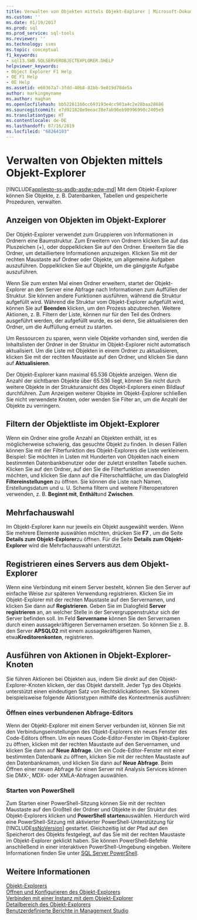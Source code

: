 ```yaml
---
title: Verwalten von Objekten mittels Objekt-Explorer | Microsoft-Dokumentation
ms.custom: ''
ms.date: 01/19/2017
ms.prod: sql
ms.prod_service: sql-tools
ms.reviewer: ''
ms.technology: ssms
ms.topic: conceptual
f1_keywords:
- sql13.SWB.SQLSERVEROBJECTEXPLORER.DHELP
helpviewer_keywords:
- Object Explorer F1 Help
- OE F1 Help
- OE Help
ms.assetid: e60367a7-3fdd-40b8-82bb-9e819d78de5a
author: markingmyname
ms.author: maghan
ms.openlocfilehash: bb52261160cc693193e4cc983a4c2e28baa28686
ms.sourcegitcommit: e7d921828e9eeac78e7ab96eb90996990c2405e9
ms.translationtype: HT
ms.contentlocale: de-DE
ms.lasthandoff: 07/16/2019
ms.locfileid: "68264103"
---
```

# <a name="manage-objects-by-using-object-explorer"></a>Verwalten von Objekten mittels Objekt-Explorer
[!INCLUDE[appliesto-ss-asdb-asdw-pdw-md](../../includes/appliesto-ss-asdb-asdw-pdw-md.md)]
Mit dem Objekt-Explorer können Sie Objekte, z. B. Datenbanken, Tabellen und gespeicherte Prozeduren, verwalten.  
  
## <a name="viewing-objects-in-object-explorer"></a>Anzeigen von Objekten im Objekt-Explorer  
Der Objekt-Explorer verwendet zum Gruppieren von Informationen in Ordnern eine Baumstruktur. Zum Erweitern von Ordnern klicken Sie auf das Pluszeichen (+), oder doppelklicken Sie auf den Ordner. Erweitern Sie die Ordner, um detailliertere Informationen anzuzeigen. Klicken Sie mit der rechten Maustaste auf Ordner oder Objekte, um allgemeine Aufgaben auszuführen. Doppelklicken Sie auf Objekte, um die gängigste Aufgabe auszuführen.  
  
Wenn Sie zum ersten Mal einen Ordner erweitern, startet der Objekt-Explorer an den Server eine Abfrage nach Informationen zum Auffüllen der Struktur. Sie können andere Funktionen ausführen, während die Struktur aufgefüllt wird. Während die Struktur vom Objekt-Explorer aufgefüllt wird, können Sie auf **Beenden** klicken, um den Prozess abzubrechen. Weitere Aktionen, z. B. Filtern der Liste, können nur für den Teil des Ordners ausgeführt werden, der aufgefüllt wurde, es sei denn, Sie aktualisieren den Ordner, um die Auffüllung erneut zu starten.  
  
Um Ressourcen zu sparen, wenn viele Objekte vorhanden sind, werden die Inhaltslisten der Ordner in der Struktur im Objekt-Explorer nicht automatisch aktualisiert. Um die Liste mit Objekten in einem Ordner zu aktualisieren, klicken Sie mit der rechten Maustaste auf den Ordner, und klicken Sie dann auf **Aktualisieren**.  
  
Der Objekt-Explorer kann maximal 65.536 Objekte anzeigen. Wenn die Anzahl der sichtbaren Objekte über 65.536 liegt, können Sie nicht durch weitere Objekte in der Strukturansicht des Objekt-Explorers einen Bildlauf durchführen. Zum Anzeigen weiterer Objekte im Objekt-Explorer schließen Sie nicht verwendete Knoten, oder wenden Sie Filter an, um die Anzahl der Objekte zu verringern.  
  
## <a name="filtering-the-list-of-objects-in-object-explorer"></a>Filtern der Objektliste im Objekt-Explorer  
Wenn ein Ordner eine große Anzahl an Objekten enthält, ist es möglicherweise schwierig, das gesuchte Objekt zu finden. In diesen Fällen können Sie mit der Filterfunktion des Objekt-Explorers die Liste verkleinern. Beispiel: Sie möchten in Listen mit Hunderten von Objekten nach einem bestimmten Datenbankbenutzer oder der zuletzt erstellten Tabelle suchen. Klicken Sie auf den Ordner, auf den Sie die Filterfunktion anwenden möchten, und klicken Sie dann auf die Filterschaltfläche, um das Dialogfeld **Filtereinstellungen** zu öffnen. Sie können die Liste nach Namen, Erstellungsdatum und u. U. Schema filtern und weitere Filteroperatoren verwenden, z. B. **Beginnt mit**, **Enthält**und **Zwischen**.  
  
## <a name="multi-select"></a>Mehrfachauswahl  
Im Objekt-Explorer kann nur jeweils ein Objekt ausgewählt werden. Wenn Sie mehrere Elemente auswählen möchten, drücken Sie **F7** , um die Seite **Details zum Objekt-Explorer**zu öffnen. Für die Seite **Details zum Objekt-Explorer** wird die Mehrfachauswahl unterstützt.  
  
## <a name="register-a-server-from-object-explorer"></a>Registrieren eines Servers aus dem Objekt-Explorer  
Wenn eine Verbindung mit einem Server besteht, können Sie den Server auf einfache Weise zur späteren Verwendung registrieren. Klicken Sie im Objekt-Explorer mit der rechten Maustaste auf den Servernamen, und klicken Sie dann auf **Registrieren**. Geben Sie im Dialogfeld **Server registrieren** an, an welcher Stelle in der Servergruppenstruktur sich der Server befinden soll. Im Feld **Servername** können Sie den Servernamen durch einen aussagekräftigeren Servernamen ersetzen. So können Sie z. B. den Server **APSQL02** mit einem aussagekräftigeren Namen, etwa**Kreditorenkonten**, registrieren.  
  
## <a name="performing-actions-on-object-explorer-nodes"></a>Ausführen von Aktionen in Objekt-Explorer-Knoten  
Sie führen Aktionen bei Objekten aus, indem Sie direkt auf den Objekt-Explorer-Knoten klicken, der das Objekt darstellt. Jeder Typ des Objekts unterstützt einen eindeutigen Satz von Rechtsklickaktionen. Sie können beispielsweise folgende Aktionstypen mithilfe des Kontextmenüs ausführen:  
  
### <a name="open-a-connected-query-editor"></a>Öffnen eines verbundenen Abfrage-Editors  
Wenn der Objekt-Explorer mit einem Server verbunden ist, können Sie mit den Verbindungseinstellungen des Objekt-Explorers ein neues Fenster des Code-Editors öffnen. Um ein neues Code-Editor-Fenster im Objekt-Explorer zu öffnen, klicken mit der rechten Maustaste auf den Servernamen, und klicken Sie dann auf **Neue Abfrage**. Um ein Code-Editor-Fenster mit einer bestimmten Datenbank zu öffnen, klicken Sie mit der rechten Maustaste auf den Datenbanknamen, und klicken Sie dann auf **Neue Abfrage**. Beim Öffnen einer neuen Abfrage für einen Server mit Analysis Services können Sie DMX-, MDX- oder XMLA-Abfragen auswählen.  
  
### <a name="start-powershell"></a>Starten von PowerShell  
Zum Starten einer PowerShell-Sitzung können Sie mit der rechten Maustaste auf den Großteil der Ordner und Objekte in der Struktur des Objekt-Explorers klicken und **PowerShell starten**auswählen. Hierdurch wird eine PowerShell-Sitzung mit aktivierter PowerShell-Unterstützung für [!INCLUDE[ssNoVersion](../../includes/ssnoversion-md.md)] gestartet. Gleichzeitig ist der Pfad auf den Speicherort des Objekts festgelegt, auf das Sie mit der rechten Maustaste im Objekt-Explorer geklickt haben. Sie können PowerShell-Befehle anschließend in einer interaktiven PowerShell-Umgebung eingeben. Weitere Informationen finden Sie unter [SQL Server PowerShell](https://msdn.microsoft.com/89b70725-bbe7-4ffe-a27d-2a40005a97e7).  
  
## <a name="see-also"></a>Weitere Informationen  
[Objekt-Explorers](../../ssms/object/object-explorer.md)  
[Öffnen und Konfigurieren des Objekt-Explorers](../../ssms/object/open-and-configure-object-explorer.md)  
[Verbinden mit einer Instanz mit dem Objekt-Explorer](../../ssms/object/connect-to-an-instance-from-object-explorer.md)  
[Detailbereich des Objekt-Explorers](../../ssms/object/object-explorer-details-pane.md)  
[Benutzerdefinierte Berichte in Management Studio](../../ssms/object/custom-reports-in-management-studio.md)  
  
